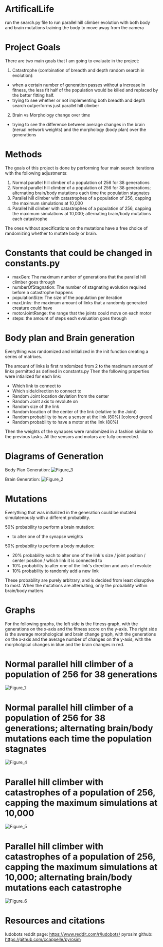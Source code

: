 # ArtificalLife
run the search.py file to run parallel hill climber evolution with both body and brain mutations training the body to move away from the camera

# Project Goals
There are two main goals that I am going to evaluate in the project:
1. Catastrophe (combination of breadth and depth random search in evolution):
- when a certain number of generation passes without a increase in fitness, the less fit half of the population would be killed and replaced by the better fitting half.
- trying to see whether or not implementing both breadth and depth search outperforms just parallel hill climber


2. Brain vs Morphology change over time
- trying to see the difference between average changes in the brain (nerual network weights) and the morphology (body plan) over the generations

# Methods
The goals of this project is done by performing four main search iterations with the following adjustments:

1. Normal parallel hill climber of a population of 256 for 38 generations
2. Normal parallel hill climber of a population of 256 for 38 generations; alternating brain/body mutations each time the population stagnates
3. Parallel hill climber with catastrophes of a population of 256, capping the maximum simulations at 10,000
4. Parallel hill climber with catastrophes of a population of 256, capping the maximum simulations at 10,000; alternating brain/body mutations each catastrophe

The ones without specifications on the mutations have a free choice of randomizing whether to mutate body or brain.

# Constants that could be changed in constants.py
- maxGen: The maximum number of generations that the parallel hill climber goes through
- numberOfStagnation: The number of stagnating evolution required before a catastrophe happens
- populationSize: The size of the population per iteration
- maxLinks: the maximum amount of links that a randomly generated creature could have
- motorJointRange: the range that the joints could move on each motor
- steps: the amount of steps each evaluation goes through

# Body plan and Brain generation
Everything was randomized and initialized in the init function creating a series of matrixes. 

The amount of links is first randomized from 2 to the maximum amount of links permitted as defined in constants.py
Then the following properties were intialized for each link:

- Which link to connect to
- Which side/direction to connect to
- Random Joint location deviation from the center
- Random Joint axis to revolute on
- Random size of the link
- Random location of the center of the link (relative to the Joint)
- Random probability to have a sensor at the link (80%) [colored green]
- Random probability to have a motor at the link (80%)

Then the weights of the synapses were randomized in a fashion similar to the previous tasks.
All the sensors and motors are fully connected.

# Diagrams of Generation
Body Plan Generation:
![Figure_3](https://github.com/Dylan920424/ArtificalLife/blob/final/IMG_0846.jpg)

Brain Generation:
![Figure_2](https://github.com/Dylan920424/ArtificalLife/blob/final/IMG_0845.jpg)


# Mutations
Everything that was initialized in the generation could be mutated simulatenously with a different probability.

50% probability to perform a brain mutation: 
- to alter one of the synapse weights

50% probability to perform a body mutation:
- 20% probability each to alter one of the link's size / joint position / center position / which link it is connected to
- 10% probability to alter one of the link's direction and axis of revolute
- 10% probability to randomly add a new link

These probability are purely arbitrary, and is decided from least disruptive to most.
When the mutations are alternating, only the probability within brain/body matters

# Graphs
For the following graphs, the left side is the fitness graph, with the generations on the x-axis and the fitness score on the y-axis.
The right side is the average morphological and brain change graph, with the generations on the x-axis and the average number of changes on the y-axis, with the morpholgical changes in blue and the brain changes in red.

# Normal parallel hill climber of a population of 256 for 38 generations
![Figure_1](https://github.com/Dylan920424/ArtificalLife/blob/f86cee71da0628b40971c4fdda5d19b8e1fa8d44/PHCmorphoVbrain.png)

# Normal parallel hill climber of a population of 256 for 38 generations; alternating brain/body mutations each time the population stagnates
![Figure_4](https://github.com/Dylan920424/ArtificalLife/blob/f86cee71da0628b40971c4fdda5d19b8e1fa8d44/SwitchBodyVBrain.png)

# Parallel hill climber with catastrophes of a population of 256, capping the maximum simulations at 10,000
![Figure_5](https://github.com/Dylan920424/ArtificalLife/blob/f86cee71da0628b40971c4fdda5d19b8e1fa8d44/cat_wo_switch.png)

# Parallel hill climber with catastrophes of a population of 256, capping the maximum simulations at 10,000; alternating brain/body mutations each catastrophe
![Figure_6](https://github.com/Dylan920424/ArtificalLife/blob/f86cee71da0628b40971c4fdda5d19b8e1fa8d44/brainVbody.png)

# Resources and citations
ludobots reddit page: https://www.reddit.com/r/ludobots/
pyrosim github: https://github.com/ccappelle/pyrosim

